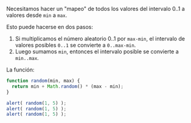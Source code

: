 Necesitamos hacer un "mapeo" de todos los valores del intervalo 0..1 a valores desde `min` a `max`.

Esto puede hacerse en dos pasos:

1. Si multiplicamos el número aleatorio 0..1 por `max-min`, el intervalo de valores posibles  `0..1` se convierte a `0..max-min`.
2. Luego sumamos `min`, entonces el intervalo posible se convierte a `min..max`.

La función:

```js run
function random(min, max) {
  return min + Math.random() * (max - min);
}

alert( random(1, 5) ); 
alert( random(1, 5) ); 
alert( random(1, 5) ); 
```

